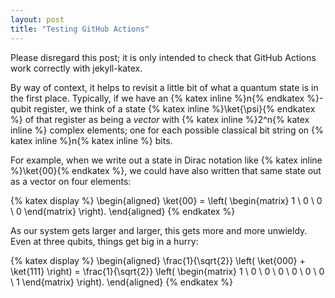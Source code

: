 ```yaml
---
layout: post
title: "Testing GitHub Actions"
---
```


Please disregard this post; it is only intended to check that GitHub Actions work correctly with jekyll-katex.

By way of context, it helps to revisit a little bit of what a quantum state is in the first place. Typically, if we have an {% katex inline %}n{% endkatex %}-qubit register, we think of a state {% katex inline %}\ket{\psi}{% endkatex %} of that register as being a _vector_ with {% katex inline %}2^n{% katex inline %} complex elements; one for each possible classical bit string on {% katex inline %}n{% katex inline %} bits.

For example, when we write out a state in Dirac notation like {% katex inline %}\ket{00}{% endkatex %}, we could have also written that same state out as a vector on four elements:

{% katex display %}
\begin{aligned}
    \ket{00} = \left( \begin{matrix}
        1 \\ 0 \\ 0 \\ 0
    \end{matrix} \right).
\end{aligned}
{% endkatex %}

As our system gets larger and larger, this gets more and more unwieldy. Even at three qubits, things get big in a hurry:

{% katex display %}
\begin{aligned}
    \frac{1}{\sqrt{2}} \left(
        \ket{000} +
        \ket{111}
    \right) = \frac{1}{\sqrt{2}} \left( \begin{matrix}
        1 \\ 0 \\ 0 \\ 0 \\
        0 \\ 0 \\ 0 \\ 1
    \end{matrix} \right).
\end{aligned}
{% endkatex %}
